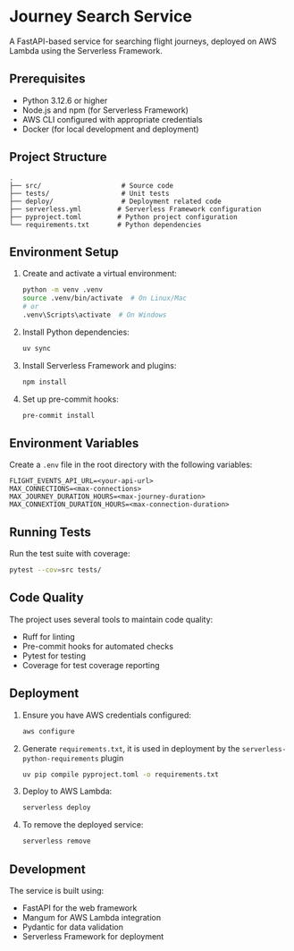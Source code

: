 # Journey Search Service

A FastAPI-based service for searching flight journeys, deployed on AWS Lambda using the Serverless Framework.


## Prerequisites

- Python 3.12.6 or higher
- Node.js and npm (for Serverless Framework)
- AWS CLI configured with appropriate credentials
- Docker (for local development and deployment)

## Project Structure

```
.
├── src/                    # Source code
├── tests/                  # Unit tests
├── deploy/                 # Deployment related code
├── serverless.yml         # Serverless Framework configuration
├── pyproject.toml         # Python project configuration
└── requirements.txt       # Python dependencies
```

## Environment Setup

1. Create and activate a virtual environment:
   ```bash
   python -m venv .venv
   source .venv/bin/activate  # On Linux/Mac
   # or
   .venv\Scripts\activate  # On Windows
   ```

2. Install Python dependencies:
   ```bash
   uv sync
   ```

3. Install Serverless Framework and plugins:
   ```bash
   npm install
   ```

4. Set up pre-commit hooks:
   ```bash
   pre-commit install
   ```

## Environment Variables

Create a `.env` file in the root directory with the following variables:

```env
FLIGHT_EVENTS_API_URL=<your-api-url>
MAX_CONNECTIONS=<max-connections>
MAX_JOURNEY_DURATION_HOURS=<max-journey-duration>
MAX_CONNEXTION_DURATION_HOURS=<max-connection-duration>
```

## Running Tests

Run the test suite with coverage:

```bash
pytest --cov=src tests/
```

## Code Quality

The project uses several tools to maintain code quality:

- Ruff for linting
- Pre-commit hooks for automated checks
- Pytest for testing
- Coverage for test coverage reporting

## Deployment

1. Ensure you have AWS credentials configured:
   ```bash
   aws configure
   ```

2. Generate `requirements.txt`, it is used in deployment by the `serverless-python-requirements` plugin
    ```bash
    uv pip compile pyproject.toml -o requirements.txt
    ```

3. Deploy to AWS Lambda:
   ```bash
   serverless deploy
   ```

4. To remove the deployed service:
   ```bash
   serverless remove
   ```

## Development

The service is built using:
- FastAPI for the web framework
- Mangum for AWS Lambda integration
- Pydantic for data validation
- Serverless Framework for deployment
